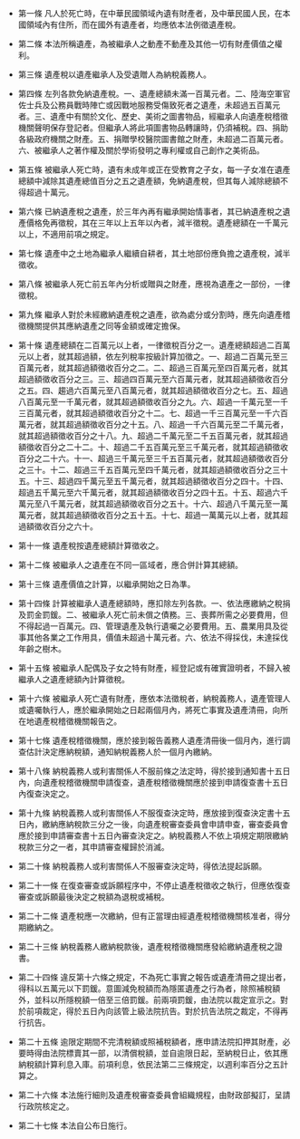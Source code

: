* 第一條 凡人於死亡時，在中華民國領域內遺有財產者，及中華民國人民，在本國領域內有住所，而在國外有遺產者，均應依本法例徵遺產稅。

* 第二條 本法所稱遺產，為被繼承人之動產不動產及其他一切有財產價值之權利。

* 第三條 遺產稅以遺產繼承人及受遺贈人為納稅義務人。

* 第四條 左列各款免納遺產稅。一、遺產總額未滿一百萬元者。二、陸海空軍官佐士兵及公務員戰時陣亡或因戰地服務受傷致死者之遺產，未超過五百萬元者。三、遺產中有關於文化、歷史、美術之圖書物品，經繼承人向遺產稅稽徵機關聲明保存登記者。但繼承人將此項圖書物品轉讓時，仍須補稅。四、捐助各級政府機關之財產。五、捐贈學校醫院圖書館之財產，未超過二百萬元者。六、被繼承人之著作權及關於學術發明之專利權或自己創作之美術品。

* 第五條 被繼承人死亡時，遺有未成年或正在受教育之子女，每一子女准在遺產總額中減除其遺產總值百分之五之遺產額，免納遺產稅，但其每人減除總額不得超過十萬元。

* 第六條 已納遺產稅之遺產，於三年內再有繼承開始情事者，其已納遺產稅之遺產價格免再徵稅，其在三年以上五年以內者，減半徵稅。遺產總額在一千萬元以上，不適用前項之規定。

* 第七條 遺產中之土地為繼承人繼續自耕者，其土地部份應負擔之遺產稅，減半徵收。

* 第八條 被繼承人死亡前五年內分析或贈與之財產，應視為遺產之一部份，一律徵稅。

* 第九條 繼承人對於未經繳納遺產稅之遺產，欲為處分或分割時，應先向遺產稽徵機關提供其應納遺產之同等金額或確定擔保。

* 第十條 遺產總額在二百萬元以上者，一律徵稅百分之一。遺產總額超過二百萬元以上者，就其超過額，依左列稅率按級計算加徵之。一、超過二百萬元至三百萬元者，就其超過額徵收百分之二。二、超過三百萬元至四百萬元者，就其超過額徵收百分之三。三、超過四百萬元至六百萬元者，就其超過額徵收百分之五。四、趨過六百萬元至八百萬元者，就其超過額徵收百分之七。五、超過八百萬元至一千萬元者，就其超過額徵收百分之九。六、超過一千萬元至一千三百萬元者，就其超過額徵收百分之十二。七、超過一千三百萬元至一千六百萬元者，就其超過額徵收百分之十五。八、超過一千六百萬元至二千萬元者，就其超過額徵收百分之十八。九、超過二千萬元至二千五百萬元者，就其超過額徵收百分之二十二。十、超過二千五百萬元至三千萬元者，就其超過額徵收百分之二十六。十一、超過三千萬元至三千五百萬元者，就其超過額徵收百分之三十。十二、超過三千五百萬元至四千萬元者，就其超過額徵收百分之三十五。十三、超過四千萬元至五千萬元者，就其超過額徵收百分之四十。十四、超過五千萬元至六千萬元者，就其超過額徵收百分之四十五。十五、超過六千萬元至八千萬元者，就其超過額徵收百分之五十。十六、超過八千萬元至一萬萬元者，就其超過額徵收百分之五十五。十七、超過一萬萬元以上者，就其超過額徵收百分之六十。

* 第十一條 遺產稅按遺產總額計算徵收之。

* 第十二條 被繼承人之遺產在不同一區域者，應合併計算其總額。

* 第十三條 遺產價值之計算，以繼承開始之日為準。

* 第十四條 計算被繼承人遺產總額時，應扣除左列各款。一、依法應繳納之稅捐及罰金罰鍰。二、被繼承人死亡前未償之債務。三、喪葬所需之必要費用，但不得起過一百萬元。四、管理遺產及執行遺囑之必要費用。五、農業用具及從事其他各業之工作用具，價值未超過十萬元者。六、依法不得採伐，未達採伐年齡之樹木。

* 第十五條 被繼承人配偶及子女之特有財產，經登記或有確實證明者，不歸入被繼承人之遺產總額內計算徵稅。

* 第十六條 被繼承人死亡遺有財產，應依本法徵稅者，納稅義務人，遺產管理人或遺囑執行人，應於繼承開始之日起兩個月內，將死亡事實及遺產清冊，向所在地遺產稅稽徵機關報告之。

* 第十七條 遺產稅稽徵機關，應於接到報告義務人遺產清冊後一個月內，進行調查估計決定應納稅額，通知納稅義務人於一個月內繳納。

* 第十八條 納稅義務人或利害關係人不服前條之法定時，得於接到通知書十五日內，向遺產稅稽徵機關申請復查，遺產稅稽徵機關應於接到申請復查書十五日內復查決定之。

* 第十九條 納稅義務人或利害關係人不服復查決定時，應放接到復查決定書十五日內，繳納應納稅款三分之一後，向遺產稅審查委員會申請申查，審查委員會應於接到申請審查書十五日內審查決定之。納稅義務人不依上項規定期限繳納稅款三分之一者，其申請審查權歸於消滅。

* 第二十條 納稅義務人或利害關係人不服審查決定時，得依法提起訴願。

* 第二十一條 在復查審查或訴願程序中，不停止遺產稅徵收之執行，但應依復查審查或訴願最後決定之稅額為退稅或補稅。

* 第二十二條 遺產稅應一次繳納，但有正當理由經遺產稅稽徵機關核准者，得分期繳納之。

* 第二十三條 納稅義務人繳納稅款後，遺產稅稽徵機關應發給繳納遺產稅之證書。

* 第二十四條 違反第十六條之規定，不為死亡事實之報告或遺產清冊之提出者，得科以五萬元以下罰鍰。意圖減免稅額而為隱匿遺產之行為者，除照補稅額外，並科以所隱稅額一倍至三倍罰鍰。前兩項罰鍰，由法院以裁定宣示之。對於前項裁定，得於五日內向該管上級法院抗告。對於抗告法院之裁定，不得再行抗告。

* 第二十五條 逾限定期間不完清稅額或照補稅額者，應申請法院扣押其財產，必要時得由法院標賣其一部，以清償稅額，並自逾限日起，至納稅日止，依其應納稅額計算利息入庫。前項利息，依民法第二三條規定，以週利率百分之五計算之。

* 第二十六條 本法施行細則及遺產稅審查委員會組織規程，由財政部擬訂，呈請行政院核定之。

* 第二十七條 本法自公布日施行。

